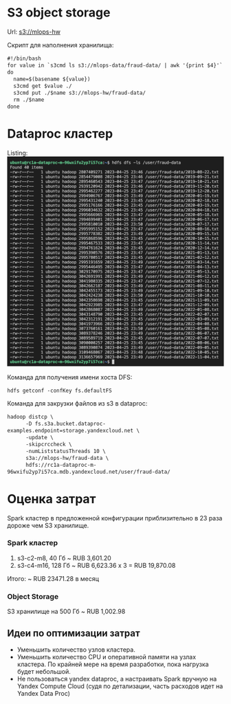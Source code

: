 # S3 object storage 
 
Url: [s3://mlops-hw](s3://mlops-hw)

Скрипт для наполнения хранилища:
 ```
#!/bin/bash
for value in `s3cmd ls s3://mlops-data/fraud-data/ | awk '{print $4}'`
do
   name=$(basename ${value})
   s3cmd get $value ./
   s3cmd put ./$name s3://mlops-hw/fraud-data/
   rm ./$name
done
 ```

 # Dataproc кластер

 Listing:
 ![Dataproc listing](img/hadoop_ls.png "Dataproc listing")

 Команда для получения имени хоста DFS:
 ```
 hdfs getconf -confKey fs.defaultFS
 ```

 Команда для закрузки файлов из s3 в dataproc:
 ```
 hadoop distcp \
       -D fs.s3a.bucket.dataproc-examples.endpoint=storage.yandexcloud.net \
       -update \
       -skipcrccheck \
       -numListstatusThreads 10 \
       s3a://mlops-hw/fraud-data \
       hdfs://rc1a-dataproc-m-96wxifu2yp7i57ca.mdb.yandexcloud.net/user/fraud-data/
 ```

# Оценка затрат

Spark кластер в предложенной конфигурации приблизительно в 23 раза дороже чем S3 хранилище.

### Spark кластер

1. s3-c2-m8, 40 Гб ~ RUB 3,601.20
2. s3-c4-m16, 128 Гб ~ RUB 6,623.36 x 3 = RUB 19,870.08

Итого: ~ RUB 23471.28 в месяц

### Object Storage

S3 хранилище на 500 Гб ~ RUB 1,002.98

## Идеи по оптимизации затрат

- Уменьшить количество узлов кластера.
- Уменьшить количество CPU и оперативной памяти на узлах кластера. По крайней мере на время разработки, пока нагрузка будет небольшой.
- Не пользоваться yandex dataproc, а настраивать Spark вручную на Yandex Compute Cloud (судя по детализации, часть расходов идет на Yandex Data Proc)